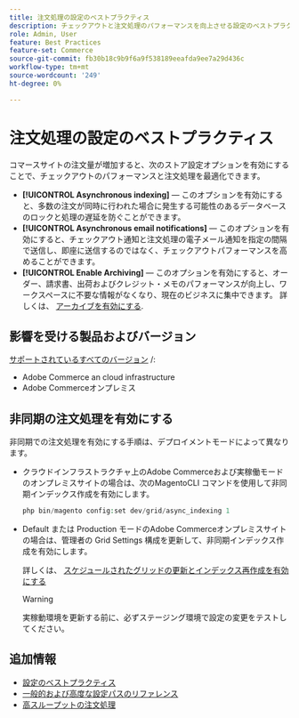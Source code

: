 ```yaml
---
title: 注文処理の設定のベストプラクティス
description: チェックアウトと注文処理のパフォーマンスを向上させる設定のベストプラクティスについて説明します。
role: Admin, User
feature: Best Practices
feature-set: Commerce
source-git-commit: fb30b18c9b9f6a9f538189eeafda9ee7a29d436c
workflow-type: tm+mt
source-wordcount: '249'
ht-degree: 0%

---
```


# 注文処理の設定のベストプラクティス

コマースサイトの注文量が増加すると、次のストア設定オプションを有効にすることで、チェックアウトのパフォーマンスと注文処理を最適化できます。

- **[!UICONTROL Asynchronous indexing]** — このオプションを有効にすると、多数の注文が同時に行われた場合に発生する可能性のあるデータベースのロックと処理の遅延を防ぐことができます。
- **[!UICONTROL Asynchronous email notifications]** — このオプションを有効にすると、チェックアウト通知と注文処理の電子メール通知を指定の間隔で送信し、即座に送信するのではなく、チェックアウトパフォーマンスを高めることができます。
- **[!UICONTROL Enable Archiving]** — このオプションを有効にすると、オーダー、請求書、出荷およびクレジット・メモのパフォーマンスが向上し、ワークスペースに不要な情報がなくなり、現在のビジネスに集中できます。 詳しくは、 [アーカイブを有効にする](https://docs.magento.com/user-guide/sales/order-archive.html#to-enable-archiving).

## 影響を受ける製品およびバージョン

[サポートされているすべてのバージョン](../../../release/versions.md) /:

- Adobe Commerce an cloud infrastructure
- Adobe Commerceオンプレミス

## 非同期の注文処理を有効にする

非同期での注文処理を有効にする手順は、デプロイメントモードによって異なります。

- クラウドインフラストラクチャ上のAdobe Commerceおよび実稼働モードのオンプレミスサイトの場合は、次のMagentoCLI コマンドを使用して非同期インデックス作成を有効にします。

   ```php
   php bin/magento config:set dev/grid/async_indexing 1
   ```

- Default または Production モードのAdobe Commerceオンプレミスサイトの場合は、管理者の Grid Settings 構成を更新して、非同期インデックス作成を有効にします。

   詳しくは、 [スケジュールされたグリッドの更新とインデックス再作成を有効にする](https://experienceleague.adobe.com/docs/commerce-admin/stores-sales/order-management/orders/order-scheduled-operations.html#enable-scheduled-grid-updates-and-reindexing)

   >[!WARNING]
   >
   >実稼動環境を更新する前に、必ずステージング環境で設定の変更をテストしてください。

## 追加情報

- [設定のベストプラクティス](../../../performance/configuration.md)
- [一般的および高度な設定パスのリファレンス](../../../configuration/reference/config-reference-general.md)
- [高スループットの注文処理](../../../performance/high-throughput-order-processing.md)
